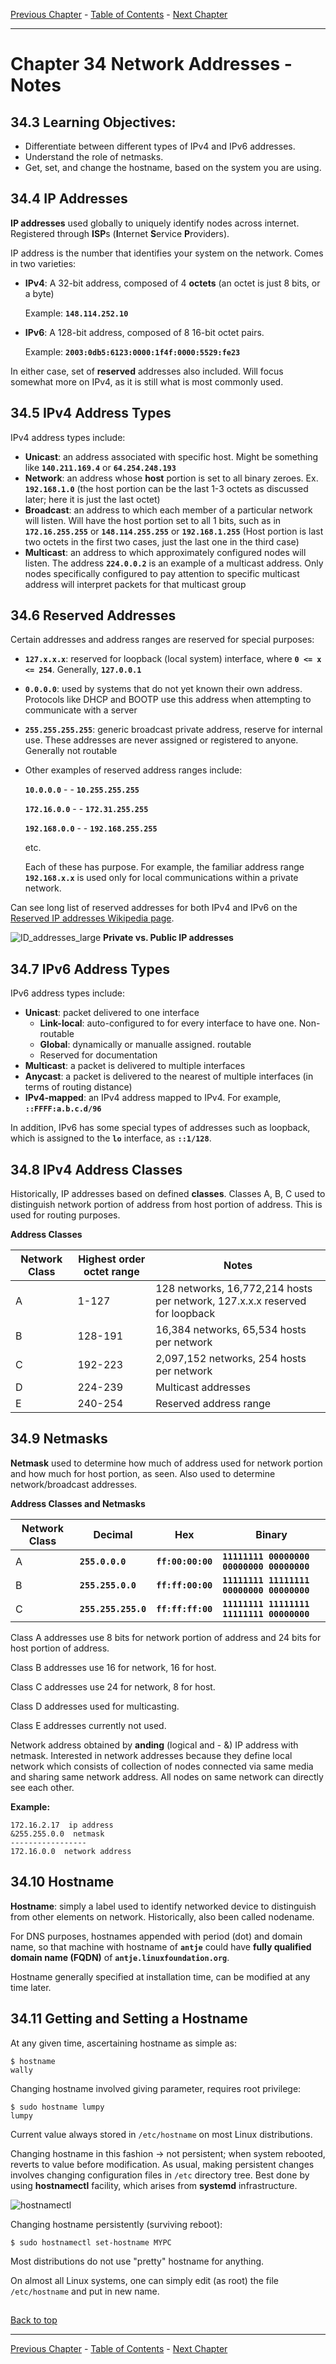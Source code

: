 [Previous Chapter](../Ch33-pam/notes_Ch33.md) - [Table of Contents](../README.md#table-of-contents) - [Next Chapter](../Ch35-networkdevices/notes_Ch35.md)

---

# Chapter 34 Network Addresses - Notes

## 34.3 Learning Objectives:
- Differentiate between different types of IPv4 and IPv6 addresses.
- Understand the role of netmasks.
- Get, set, and change the hostname, based on the system you are using.


## 34.4 IP Addresses
**IP addresses** used globally to uniquely identify nodes across internet. Registered through <strong>ISP</strong>s (<strong>I</strong>nternet <strong>S</strong>ervice <strong>P</strong>roviders).

IP address is the number that identifies your system on the network. Comes in two varieties:
- **IPv4**: A 32-bit address, composed of 4 **octets** (an octet is just 8 bits, or a byte)

  Example: **`148.114.252.10`**
- **IPv6**: A 128-bit address, composed of 8 16-bit octet pairs.

  Example: **`2003:0db5:6123:0000:1f4f:0000:5529:fe23`**

In either case, set of **reserved** addresses also included. Will focus somewhat more on IPv4, as it is still what is most commonly used.


## 34.5 IPv4 Address Types
IPv4 address types include:
- **Unicast**: an address associated with specific host. Might be something like **`140.211.169.4`** or **`64.254.248.193`**
- **Network**: an address whose **host** portion is set to all binary zeroes. Ex. **`192.168.1.0`** (the host portion can be the last 1-3 octets as discussed later; here it is just the last octet)
- **Broadcast**: an address to which each member of a particular network will listen. Will have the host portion set to all 1 bits, such as in **`172.16.255.255`** or **`148.114.255.255`** or **`192.168.1.255`** (Host portion is last two octets in the first two cases, just the last one in the third case)
- **Multicast**: an address to which approximately configured nodes will listen. The address **`224.0.0.2`** is an example of a multicast address. Only nodes specifically configured to pay attention to specific multicast address will interpret packets for that multicast group


## 34.6 Reserved Addresses
Certain addresses and address ranges are reserved for special purposes:
- **`127.x.x.x`**: reserved for loopback (local system) interface, where **`0 <= x <= 254`**. Generally, **`127.0.0.1`**
- **`0.0.0.0`**: used by systems that do not yet known their own address. Protocols like DHCP and BOOTP use this address when attempting to communicate with a server
- **`255.255.255.255`**: generic broadcast private address, reserve for internal use. These addresses are never assigned or registered to anyone. Generally not routable
- Other examples of reserved address ranges include:

  **`10.0.0.0`** - - **`10.255.255.255`**

  **`172.16.0.0`** - - **`172.31.255.255`**

  **`192.168.0.0`** - - **`192.168.255.255`**

  etc.

  Each of these has purpose. For example, the familiar address range **`192.168.x.x`** is used only for local communications within a private network.

Can see long list of reserved addresses for both IPv4 and IPv6 on the [Reserved IP addresses Wikipedia page](https://en.wikipedia.org/wiki/Reserved_IP_addresses).

![ID_addresses_large](/images/ID_addresses_large.png)
**Private vs. Public IP addresses**


## 34.7 IPv6 Address Types
IPv6 address types include:
- **Unicast**: packet delivered to one interface
  - **Link-local**: auto-configured to for every interface to have one. Non-routable
  - **Global**: dynamically or manualle assigned. routable
  - Reserved for documentation
- **Multicast**: a packet is delivered to multiple interfaces
- **Anycast**: a packet is delivered to the nearest of multiple interfaces (in terms of routing distance)
- **IPv4-mapped**: an IPv4 address mapped to IPv4. For example, **`::FFFF:a.b.c.d/96`**

In addition, IPv6 has some special types of addresses such as loopback, which is assigned to the **`lo`** interface, as **`::1/128`**.


## 34.8 IPv4 Address Classes
Historically, IP addresses based on defined **classes**. Classes A, B, C used to distinguish network portion of address from host portion of address. This is used for routing purposes.

**Address Classes**

Network Class | Highest order octet range | Notes
------------- | ------------------------- | -----
A | 1-127 | 128 networks, 16,772,214 hosts per network, 127.x.x.x reserved for loopback
B | 128-191 | 16,384 networks, 65,534 hosts per network
C | 192-223 | 2,097,152 networks, 254 hosts per network
D | 224-239 | Multicast addresses
E | 240-254 | Reserved address range


## 34.9 Netmasks
**Netmask** used to determine how much of address used for network portion and how much for host portion, as seen. Also used to determine network/broadcast addresses.

**Address Classes and Netmasks**

Network Class | Decimal | Hex | Binary
------------- | ------- | --- | ------
A | **`255.0.0.0`** | **`ff:00:00:00`** | **`11111111 00000000 00000000 00000000`**
B | **`255.255.0.0`** | **`ff:ff:00:00`** | **`11111111 11111111 00000000 00000000`**
C | **`255.255.255.0`** | **`ff:ff:ff:00`** | **`11111111 11111111 11111111 00000000`**

Class A addresses use 8 bits for network portion of address and 24 bits for host portion of address.

Class B addresses use 16 for network, 16 for host.

Class C addresses use 24 for network, 8 for host.

Class D addresses used for multicasting.

Class E addresses currently not used.

Network address obtained by **anding** (logical and - &) IP address with netmask. Interested in network addresses because they define local network which consists of collection of nodes connected via same media and sharing same network address. All nodes on same network can directly see each other.

**Example:**
```shell
172.16.2.17  ip address
&255.255.0.0  netmask
-----------------
172.16.0.0  network address
```


## 34.10 Hostname
**Hostname**: simply a label used to identify networked device to distinguish from other elements on network. Historically, also been called nodename.

For DNS purposes, hostnames appended with period (dot) and domain name, so that machine with hostname of **`antje`** could have **fully qualified domain name (FQDN)** of **`antje.linuxfoundation.org`**.

Hostname generally specified at installation time, can be modified at any time later.


## 34.11 Getting and Setting a Hostname
At any given time, ascertaining hostname as simple as:
```shell
$ hostname
wally
```
Changing hostname involved giving parameter, requires root privilege:
```shell
$ sudo hostname lumpy
lumpy
```
Current value always stored in `/etc/hostname` on most Linux distributions.

Changing hostname in this fashion -> not persistent; when system rebooted, reverts to value before modification. As usual, making persistent changes involves changing configuration files in `/etc` directory tree. Best done by using **hostnamectl** facility, which arises from **systemd** infrastructure.

![hostnamectl](/images/hostnamectl.png)

Changing hostname persistently (surviving reboot):
```shell
$ sudo hostnamectl set-hostname MYPC
```
Most distributions do not use "pretty" hostname for anything.

On almost all Linux systems, one can simply edit (as root) the file `/etc/hostname` and put in new name.





##

[Back to top](#)

---

[Previous Chapter](../Ch33-pam/notes_Ch33.md) - [Table of Contents](../README.md#table-of-contents) - [Next Chapter](../Ch35-networkdevices/notes_Ch35.md)

